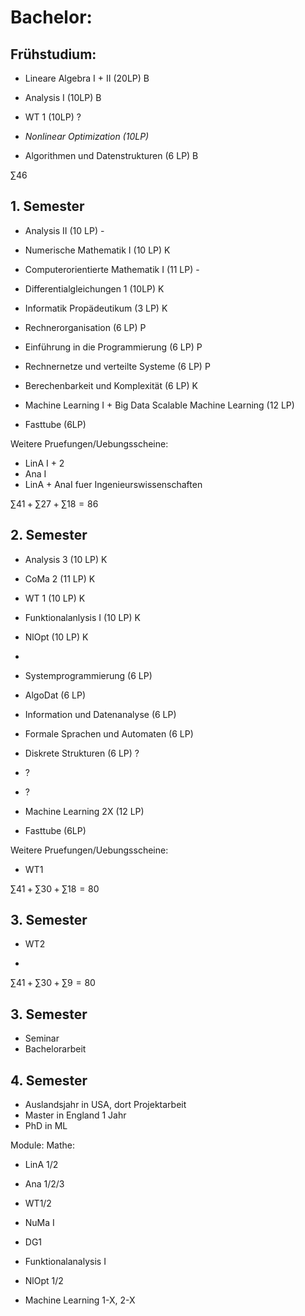 # Bachelor:
## Frühstudium:
- Lineare Algebra I + II (20LP) B
- Analysis I (10LP) B
- WT 1 (10LP) ?
- *Nonlinear Optimization (10LP)*

- Algorithmen und Datenstrukturen (6 LP) B

$\sum 46$
## 1. Semester
- Analysis II (10 LP) -
- Numerische Mathematik I (10 LP) K
- Computerorientierte Mathematik I (11 LP) -
- Differentialgleichungen 1 (10LP) K

- Informatik Propädeutikum (3 LP) K
- Rechnerorganisation (6 LP) P
- Einführung in die Programmierung (6 LP) P
- Rechnernetze und verteilte Systeme (6 LP) P
- Berechenbarkeit und Komplexität (6 LP) K

- Machine Learning I + Big Data Scalable Machine Learning (12 LP) 
- Fasttube (6LP) 

Weitere Pruefungen/Uebungsscheine:
- LinA I + 2 
- Ana I
- LinA + AnaI fuer Ingenieurswissenschaften

$\sum 41 + \sum 27 + \sum 18 = 86$
## 2. Semester
- Analysis 3 (10 LP) K
- CoMa 2 (11 LP) K
- WT 1 (10 LP) K
- Funktionalanlysis I (10 LP) K
- NlOpt (10 LP) K
- 

- Systemprogrammierung (6 LP)
- AlgoDat (6 LP)
- Information und Datenanalyse (6 LP)
- Formale Sprachen und Automaten (6 LP)
- Diskrete Strukturen (6 LP) ?
- ?
- ?

- Machine Learning 2X (12 LP)
- Fasttube (6LP)

Weitere Pruefungen/Uebungsscheine:
- WT1

$\sum 41 + \sum 30 + \sum 18 = 80$

## 3. Semester
- WT2



- 

$\sum 41 + \sum 30 + \sum 9 = 80$

## 3. Semester
- Seminar
- Bachelorarbeit 


## 4. Semester


- Auslandsjahr in USA, dort Projektarbeit
- Master in England 1 Jahr
- PhD in ML 


Module:
Mathe:
- LinA 1/2
- Ana 1/2/3
- WT1/2
- NuMa I
- DG1
- Funktionalanalysis I
- NlOpt 1/2

- Machine Learning 1-X, 2-X